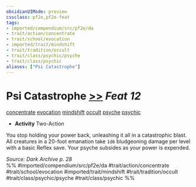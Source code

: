 ```yaml
---
obsidianUIMode: preview
cssclass: pf2e,pf2e-feat
tags:
- imported/compendium/src/pf2e/da
- trait/action/concentrate
- trait/school/evocation
- imported/trait/mindshift
- trait/tradition/occult
- trait/class/psychic/psyche
- trait/class/psychic
aliases: ["Psi Catastrophe"]
---
```

# Psi Catastrophe  [>>](chapter-9-playing-the-game.md#Actions "Two-Action") *Feat 12*  
[concentrate](concentrate.md)  [evocation](evocation.md)  [mindshift](mindshift-da.md)  [occult](occult.md)  [psyche](psyche-da.md)  [psychic](rules/traits/psychic-da.md)  

- **Activity** Two-Action

You stop holding your power back, unleashing it all in a catastrophic blast. All creatures in a 20-foot emanation take `1d6` bludgeoning damage per level with a basic Reflex save. Your psyche subsides as your power is expended.

*Source: Dark Archive p. 28*  
%% #imported/compendium/src/pf2e/da #trait/action/concentrate #trait/school/evocation #imported/trait/mindshift #trait/tradition/occult #trait/class/psychic/psyche #trait/class/psychic %%